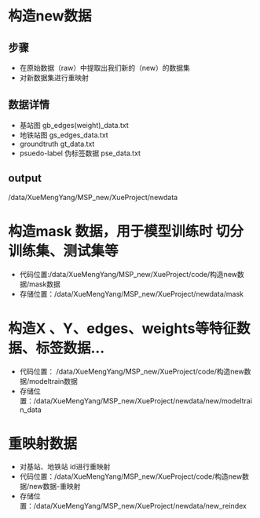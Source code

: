 <!--
 * @Descripttion: 
 * @Author: Xue
 * @Date: 2023-11-20 21:16:31
 * @LastEditTime: 2023-11-22 14:15:53
-->

# 构造new数据
## 步骤
* 在原始数据（raw）中提取出我们新的（new）的数据集
* 对新数据集进行重映射

## 数据详情
* 基站图 gb_edges(weight)_data.txt
* 地铁站图 gs_edges_data.txt
* groundtruth gt_data.txt
* psuedo-label 伪标签数据 pse_data.txt

## output
/data/XueMengYang/MSP_new/XueProject/newdata

# 构造mask 数据，用于模型训练时 切分训练集、测试集等
* 代码位置:/data/XueMengYang/MSP_new/XueProject/code/构造new数据/mask数据
* 存储位置：/data/XueMengYang/MSP_new/XueProject/newdata/mask

# 构造X 、Y、edges、weights等特征数据、标签数据...
* 代码位置： /data/XueMengYang/MSP_new/XueProject/code/构造new数据/modeltrain数据
* 存储位置：/data/XueMengYang/MSP_new/XueProject/newdata/new/modeltrain_data

# 重映射数据
* 对基站、地铁站 id进行重映射
* 代码位置：/data/XueMengYang/MSP_new/XueProject/code/构造new数据/new数据-重映射
* 存储位置：/data/XueMengYang/MSP_new/XueProject/newdata/new_reindex